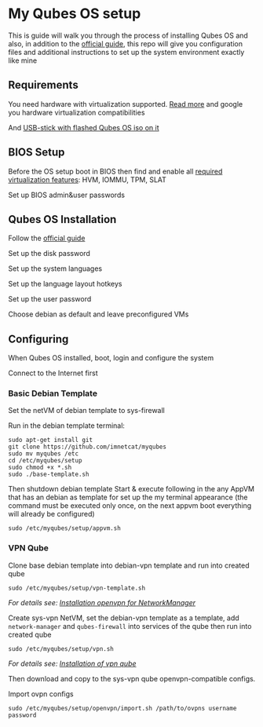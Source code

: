 # My Qubes OS setup

This is guide will walk you through the process of installing Qubes OS and also, in addition to the [official guide](https://www.qubes-os.org/doc/installation-guide/#hardware-requirements), this repo will give you configuration files and additional instructions to set up the system environment exactly like mine

## Requirements

You need hardware with virtualization supported. [Read more](https://www.qubes-os.org/doc/installation-guide/#hardware-requirements) and google you hardware virtualization compatibilities

And [USB-stick with flashed Qubes OS iso on it](https://www.qubes-os.org/doc/installation-guide/#copying-the-iso-onto-the-installation-medium)

## BIOS Setup

Before the OS setup boot in BIOS then find and enable all [required virtualization features](https://www.qubes-os.org/hcl/#list-columns): HVM, IOMMU, TPM, SLAT

Set up BIOS admin&user passwords

## Qubes OS Installation

Follow the [official guide](https://www.qubes-os.org/doc/installation-guide/#installation)

Set up the disk password

Set up the system languages

Set up the language layout hotkeys

Set up the user password

Choose debian as default and leave preconfigured VMs

## Configuring

When Qubes OS installed, boot, login and configure the system

Connect to the Internet first

### Basic Debian Template
Set the netVM of debian template to sys-firewall

Run in the debian template terminal:
```
sudo apt-get install git
git clone https://github.com/imnetcat/myqubes
sudo mv myqubes /etc
cd /etc/myqubes/setup
sudo chmod +x *.sh
sudo ./base-template.sh
```

Then shutdown debian template
Start & execute following in the any AppVM that has an debian as template for set up the my terminal appearance (the command must be executed only once, on the next appvm boot everything will already be configured)
```
sudo /etc/myqubes/setup/appvm.sh
```

### VPN Qube 

Clone base debian template into debian-vpn template and run into created qube
```
sudo /etc/myqubes/setup/vpn-template.sh
```

_For details see: [Installation openvpn for NetworkManager](https://www.ivpn.net/setup/linux-netman/)_


Create sys-vpn NetVM, set the debian-vpn template as a template, add `network-manager` and `qubes-firewall` into services of the qube then run into created qube
```
sudo /etc/myqubes/setup/vpn.sh
```

_For details see: [Installation of vpn qube](https://github.com/Qubes-Community/Contents/blob/master/docs/configuration/vpn.md#set-up-a-proxyvm-as-a-vpn-gateway-using-networkmanager)_

Then download and copy to the sys-vpn qube openvpn-compatible configs. 

Import ovpn configs 
```
sudo /etc/myqubes/setup/openvpn/import.sh /path/to/ovpns username password
```
